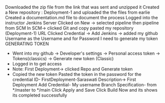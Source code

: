 Downloaded the zip file from the link that was sent and unzipped it
Created a New repository : Deployment-1 and uploaded the the files from earlie
Created a documentation.md file to document the process
Logged into the instructor Jenkins Server
Clicked on New -> selected pipeline then pipeline from SCM
In SCM-> clicked Git and copy pasted my repository (Deployment-1) URL
Clicked Credential -> Add Jenkins -> added my github Username as the Username and for Password I need to generate my token
GENERATING TOKEN
- Went into my github -> Developer's settings -> Personal access token -> Tokens(classics) -> Generate new token (Classic)
- Logged in to get access
- Note: First Deployment-> clicked Repo and Generate token
- Copied the new token
Pasted the token in the password for the credential
ID- FirstDeployment-Saraswati
Description-> First Deployment
Add
Credential- My username
Branch Specification-  from */master to */main
Click Apply and Save
Click Build Now and its shows its completed successfully



